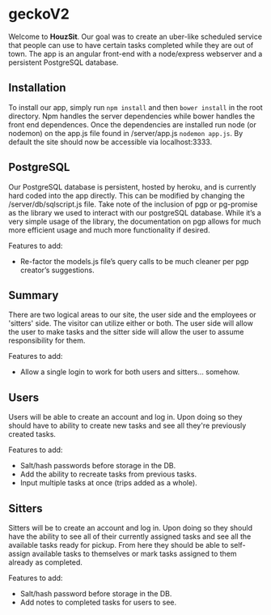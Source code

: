 # geckoV2

Welcome to **HouzSit**.  Our goal was to create an uber-like scheduled service that people can use to have certain tasks completed while they are out of town.  The app is an angular front-end with a node/express webserver and a persistent PostgreSQL database.

## Installation  

To install our app, simply run `npm install` and then `bower install` in the root directory.  Npm handles the server dependencies while bower handles the front end dependences.  Once the dependencies are installed run node (or nodemon) on the app.js file found in /server/app.js `nodemon app.js`.  By default the site should now be accessible via localhost:3333.  

## PostgreSQL

Our PostgreSQL database is persistent, hosted by heroku, and is currently hard coded into the app directly.  This can be modified by changing the /server/db/sqlscript.js file.  Take note of the inclusion of pgp or pg-promise as the library we used to interact with our postgreSQL database.  While it’s a very simple usage of the library, the documentation on pgp allows for much more efficient usage and much more functionality if desired.

Features to add:
- Re-factor the models.js file’s query calls to be much cleaner per pgp creator’s suggestions.

## Summary

There are two logical areas to our site, the user side and the employees or 'sitters' side.  The visitor can utilize either or both.  The user side will allow the user to make tasks and the sitter side will allow the user to assume responsibility for them.

Features to add:
- Allow a single login to work for both users and sitters… somehow.

## Users

Users will be able to create an account and log in.  Upon doing so they should have to ability to create new tasks and see all they're previously created tasks.

Features to add:
- Salt/hash passwords before storage in the DB.
- Add the ability to recreate tasks from previous tasks.
- Input multiple tasks at once (trips added as a whole).

## Sitters

Sitters will be to create an account and log in.  Upon doing so they should have the ability to see all of their currently assigned tasks and see all the available tasks ready for pickup.  From here they should be able to self-assign available tasks to themselves or mark tasks assigned to them already as completed.

Features to add:
- Salt/hash password before storage in the DB.
- Add notes to completed tasks for users to see.
